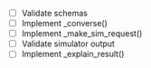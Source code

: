 - [ ] Validate schemas
- [ ] Implement _converse()
- [ ] Implement _make_sim_request()
- [ ] Validate simulator output
- [ ] Implement _explain_result()
